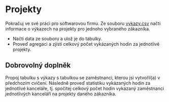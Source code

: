 # Projekty

Pokračuj ve své práci pro softwarovou firmu. Ze souboru [vykazy.csv](vykazy.csv) načti informace o výkazech na projekty pro jednoho vybraného zákazníka.

* Načti data ze souboru a ulož je do tabulky.
* Proveď agregaci a zjisti celkový počet vykázaných hodin za jednotlivé projekty.

## Dobrovolný doplněk

Propoj tabulku s výkazy s tabulkou se zaměstnanci, kterou jsi vytvořil(a) v předchozím cvičení. Následně proveď statistiku vykázaných hodin za jednotlivé kanceláře, tj. spočítej celkový počet hodin vykázaný zaměstnanci jednotlivých kanceláří na projekty daného zákazníka.
